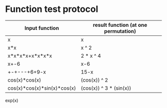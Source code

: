 # Function test protocol

Input function | result function (at one permutation)
-------------- | ---------------
x | x
x\*x | x ^ 2
x\*x\*x\*x+x\*x\*x\*x | 2 * x ^ 4 
x+-6 | x-6
+-+---+6+9-x | 15-x
cos(x)*cos(x) | (cos(x)) ^ 2
cos(x)*cos(x)*sin(x)*cos(x) | (cos(x)) ^ 3 * (sin(x)) 
exp(x)